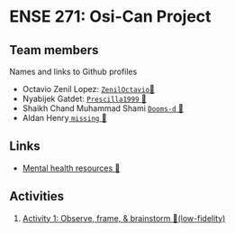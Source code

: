 # ENSE 271: Osi-Can Project
## Team members
Names and links to Github profiles
- Octavio Zenil Lopez: [`ZenilOctavio`:link:](https://github.com/ZenilOctavio)
- Nyabijek Gatdet: [`Prescilla1999` :link:](https://github.com/Prescilla1999)
- Shaikh Chand Muhammad Shami [`Dooms-d` :link:](https://github.com/Dooms-d)
- Aldan  Henry[ `missing` :link:]()

## Links
- [Mental health resources :link:](./docs/resources/mental-health.md)

## Activities
1. [Activity 1: Observe, frame, & brainstorm :link:(low-fidelity)](./docs/activities/activity1.md)